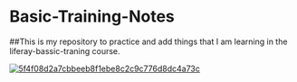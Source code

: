 # Basic-Training-Notes

##This is my repository to practice and add things that I am learning in the liferay-bassic-traning course.

[![5f4f08d2a7cbbeeb8f1ebe8c2c9c776d8dc4a73c](https://user-images.githubusercontent.com/99041740/165523670-622d0c61-b611-40ae-83f3-22d838628083.jpg)](https://www.youtube.com/watch?v=CwINTJAaPR0)
